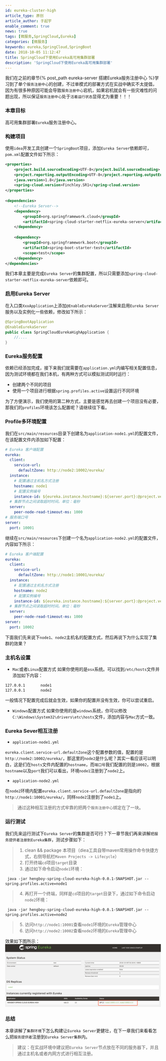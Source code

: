 ```yaml
---
id: eureka-cluster-high
article_type: 原创
article_author: 于起宇
enable_comment: true
news: true
tags: [微服务,SpringCloud,Eureka]
categories: [微服务]
keywords: eureka,SpringCloud,SpringBoot
date: 2018-10-05 11:12:47
title: SpringCloud下使用Eureka高可用集群部署
description: 'SpringCloud下使用Eureka高可用集群部署'
---
```


我们在之前的章节{% post_path eureka-server 搭建Eureka服务注册中心 %}学习到了单个`服务注册中心`的创建，不过单模式的部署方式在实战中确实不太提倡，因为有很多种原因可能会导致`服务注册中心`宕机，如果宕机就会有一些灾难性的问题出现，所以保证`服务注册中心`处于`活着运行状态`显得尤为重要！！！
<!--more-->
### 本章目标
高可用集群部署`Eureka`服务注册中心。
### 构建项目
使用`idea`开发工具创建一个`SpringBoot`项目，添加`Eureka Server`依赖即可，`pom.xml`配置文件如下所示：
```xml
<properties>
    <project.build.sourceEncoding>UTF-8</project.build.sourceEncoding>
    <project.reporting.outputEncoding>UTF-8</project.reporting.outputEncoding>
    <java.version>1.8</java.version>
    <spring-cloud.version>Finchley.SR1</spring-cloud.version>
</properties>

<dependencies>
    <!--Eureka Server-->
    <dependency>
        <groupId>org.springframework.cloud</groupId>
        <artifactId>spring-cloud-starter-netflix-eureka-server</artifactId>
    </dependency>

    <dependency>
        <groupId>org.springframework.boot</groupId>
        <artifactId>spring-boot-starter-test</artifactId>
        <scope>test</scope>
    </dependency>
</dependencies>
```
我们本章主要是完成`Eureka Server`的集群配置，所以只需要添加`spring-cloud-starter-netflix-eureka-server`依赖即可。

### 启用Eureka Server
在入口类`XxxApplication`上添加`@EnableEurekaServer`注解来启用`Eureka Server`服务以及实例化一些依赖，修改如下所示：
```java
@SpringBootApplication
@EnableEurekaServer
public class SpringCloudEurekaHighApplication {
    //....
}
```

### Eureka服务配置
依赖已经添加完成，接下来我们就需要在`application.yml`内编写相关配置信息，因为测试环境都在我们本机，有两种方式可以模拟测试同时运行：
- 创建两个不同的项目
- 使用一个项目进行根据`spring.profiles.active`设置运行不同环境

为了方便演示，我们使用的第二种方式，主要是感觉再去创建一个项目没有必要，那我们的`profiles`环境该怎么配置呢？请继续往下看。
### Profile多环境配置
我们在`src/main/resources`目录下创建名为`application-node1.yml`的配置文件，在该配置文件内添加如下配置：
```yaml
# Eureka 客户端配置
eureka:
  client:
    service-url:
      defaultZone: http://node2:10002/eureka/
  instance:
    # 配置通过主机名方式注册
    hostname: node1
    # 配置实例编号
    instance-id: ${eureka.instance.hostname}:${server.port}:@project.version@
  # 集群节点之间读取超时时间。单位：毫秒
  server:
    peer-node-read-timeout-ms: 1000
# 服务端口号
server:
  port: 10001
```
继续在`src/main/resources`下创建一个名为`application-node2.yml`的配置文件，内容如下所示：
```yaml
# Eureka 客户端配置
eureka:
  client:
    service-url:
      defaultZone: http://node1:10001/eureka/
  instance:
    # 配置通过主机名方式注册
    hostname: node2
    # 配置实例编号
    instance-id: ${eureka.instance.hostname}:${server.port}:@project.version@
  # 集群节点之间读取超时时间。单位：毫秒
  server:
    peer-node-read-timeout-ms: 1000
server:
  port: 10002
```
下面我们先来说下`node1`、`node2`主机名的配置方式，然后再说下为什么实现了集群的效果？

### 主机名设置
- `Mac`或者`Linux`配置方式
如果你使用的是`osx`系统。可以找到`/etc/hosts`文件并添加如下内容：
```
127.0.0.1       node1
127.0.0.1       node2
```
一般情况下配置完成后就会生效，如果你的配置并没有生效，你可以尝试重启。
- `Windows`配置方式
如果你使用的是`windows`系统，你可以修改`C:\Windows\System32\drivers\etc\hosts`文件，添加内容与`Mac`方式一致。

### Eureka Sever相互注册
- `application-node1.yml`

`eureka.client.service-url.defaultZone`这个配置参数的值，配置的是`http://node2:10002/eureka/`，那这里的`node2`是什么呢？其实一看应该可以明白，这是们在`hosts`文件内配置的`hostname`，而`端口号`我们配置的则是`10002`，根据`hostname`以及`port`我们可以看出，环境`node1`注册到了`node2`上。

- `application-node2.yml`

在`node2`环境内配置`eureka.client.service-url.defaultZone`是指向的`http://node1:10001/eureka/`，同样`node2`注册到了`node1`上。

> 通过这种相互注册的方式牢靠的把两个`服务注册中心`绑定在了一块。

### 运行测试
我们先来运行测试下`Eureka Server`的集群是否可行？下一章节我们再来讲解`把服务提供者注册到Eureka集群`，测试步骤如下：
> 1. clean && package 本项目（diea工具自带maven常用操作命令快捷方式，右侧导航栏`Maven Projects -> Lifecycle`）
> 2. 打开终端`cd`项目`target`目录
> 3. 通过如下命令启动`node1`环境：
```
 java -jar hengboy-spring-cloud-eureka-high-0.0.1-SNAPSHOT.jar --spring.profiles.active=node1
```
> 4. 再打开一个终端，同样是`cd`项目的`target`目录下，通过如下命令启动`node2`环境：
```
 java -jar hengboy-spring-cloud-eureka-high-0.0.1-SNAPSHOT.jar --spring.profiles.active=node2
```
> 5. 访问`http://node1:10001`查看`node1`环境的`Eureka`管理中心
> 6. 访问`http://node2:10002`查看`node2`环境的`Eureka`管理中心

效果如下图所示：
![集群相互注册效果](/images/post/eureka-cluster-high.png)

### 总结

本章讲解了`集群环境`下怎么构建让`Eureka Server`更健壮，在下一章我们来看看怎么把`服务提供者`注册到`Eureka Server集群`内。
> 建议：在实战环境中建议把`Eureka Server`节点放在不同的服务器下，并且通过主机名或者内网方式进行相互注册。

